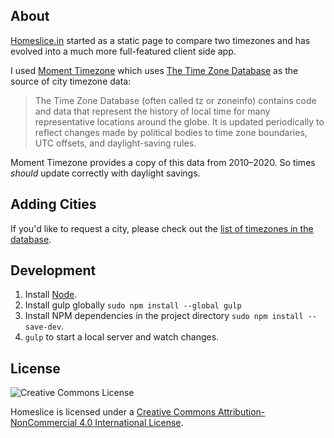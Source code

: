 ## About

[Homeslice.in](http://homeslice.in) started as a static page to compare two timezones and has evolved into a much more full-featured client side app.

I used [Moment Timezone][1] which uses [The Time Zone Database][2] as the source of city timezone data:

> The Time Zone Database (often called tz or zoneinfo) contains code and data that represent the history of local time for many representative locations around the globe. It is updated periodically to reflect changes made by political bodies to time zone boundaries, UTC offsets, and daylight-saving rules.

Moment Timezone provides a copy of this data from 2010–2020. So times *should* update correctly with daylight savings.

## Adding Cities

If you'd like to request a city, please check out the [list of timezones in the database][4].

## Development

1. Install [Node][5].
2. Install gulp globally `sudo npm install --global gulp`
3. Install NPM dependencies in the project directory `sudo npm install --save-dev`.
4. `gulp` to start a local server and watch changes.

## License

![Creative Commons License](http://i.creativecommons.org/l/by-nc/4.0/80x15.png)

Homeslice is licensed under a [Creative Commons Attribution-NonCommercial 4.0 International License][3].

[1]: http://momentjs.com/timezone/
[2]: http://www.iana.org/time-zones
[3]: http://creativecommons.org/licenses/by-nc/4.0/
[4]: http://en.wikipedia.org/wiki/List_of_tz_database_time_zones
[5]: http://nodejs.org